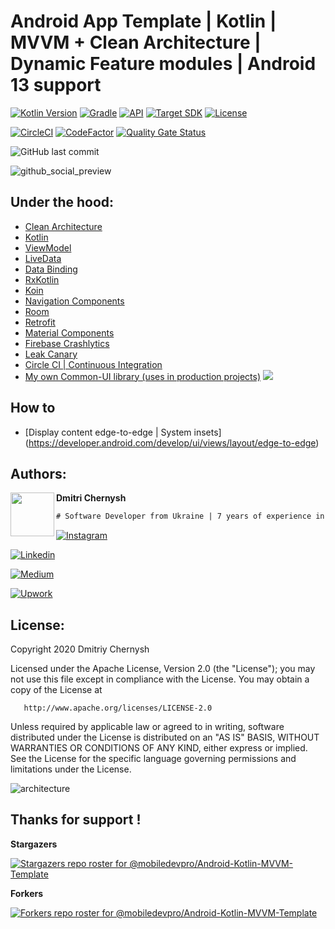 # Android App Template | Kotlin | MVVM + Clean Architecture | Dynamic Feature modules | Android 13 support

[![Kotlin Version](https://img.shields.io/badge/kotlin-1.6.10-blue.svg?style=for-the-badge)](http://kotlinlang.org/)
[![Gradle](https://img.shields.io/badge/gradle-7.5.1-blue.svg?style=for-the-badge)](https://lv.binarybabel.org/catalog/gradle/latest)
[![API](https://img.shields.io/badge/API-23%2B-blue.svg?style=for-the-badge)](https://android-arsenal.com/api?level=23)
[![Target SDK](https://img.shields.io/badge/Target%20SDK-33-blue.svg?style=for-the-badge)](https://developer.android.com/about/versions/13)
[![License](https://img.shields.io/badge/license-Apache%202.0-blue.svg?style=for-the-badge)](http://www.apache.org/licenses/LICENSE-2.0)

[![CircleCI](https://circleci.com/gh/mobiledevpro/Android-Kotlin-MVVM-Template.svg?style=shield)](https://circleci.com/gh/mobiledevpro/Android-Kotlin-MVVM-Template
)
[![CodeFactor](https://www.codefactor.io/repository/github/mobiledevpro/android-kotlin-mvvm-template/badge)](https://www.codefactor.io/repository/github/mobiledevpro/android-kotlin-mvvm-template)
[![Quality Gate Status](https://sonarcloud.io/api/project_badges/measure?project=mobiledevpro_Android-Kotlin-MVVM-Template&metric=alert_status)](https://sonarcloud.io/dashboard?id=mobiledevpro_Android-Kotlin-MVVM-Template)

![GitHub last commit](https://img.shields.io/github/last-commit/mobiledevpro/Android-Kotlin-MVVM-Template?color=red&style=for-the-badge)

![github_social_preview](github_social_preview.png)


## Under the hood:
* [Clean Architecture](https://user-images.githubusercontent.com/5750211/78999938-56aeff80-7b54-11ea-86bf-da4e52a5ccfe.png)
* [Kotlin](https://developer.android.com/kotlin)
* [ViewModel](https://developer.android.com/topic/libraries/architecture/viewmodel)
* [LiveData](https://developer.android.com/topic/libraries/architecture/livedata)
* [Data Binding](https://developer.android.com/topic/libraries/data-binding)
* [RxKotlin](https://github.com/ReactiveX/RxKotlin)
* [Koin](https://insert-koin.io/)
* [Navigation Components](https://developer.android.com/guide/navigation/)
* [Room](https://developer.android.com/topic/libraries/architecture/room)
* [Retrofit](https://square.github.io/retrofit/)
* [Material Components](https://github.com/material-components/material-components-android)
* [Firebase Crashlytics](https://firebase.google.com/docs/crashlytics)
* [Leak Canary](https://square.github.io/leakcanary/)
* [Circle CI | Continuous Integration](https://circleci.com/gh/mobile-dev-pro/AppTemplate)
* [My own Common-UI library (uses in production projects)](https://github.com/mobiledevpro/Android-Kotlin-MVVM-Template/tree/master/common-ui)  [![](https://jitpack.io/v/mobiledevpro/android-kotlin-mvvm-template.svg)](https://jitpack.io/#mobiledevpro/android-kotlin-mvvm-template)

## How to

* [Display content edge-to-edge | System insets] (https://developer.android.com/develop/ui/views/layout/edge-to-edge)

## Authors:

<a href="https://www.instagram.com/mobiledevpro/" target="_blank">
  <img src="https://s.gravatar.com/avatar/72c649d298a8f0f088fd0850e19b9147?s=400" width="70" align="left">
</a>

**Dmitri Chernysh**

```diff
# Software Developer from Ukraine | 7 years of experience in Android Development
```

[![Instagram](https://img.shields.io/badge/-instagram-E4405F?&logo=instagram&message=instagram&style=for-the-badge&logoColor=white&label=watch+stories+on)](https://www.instagram.com/mobiledevpro/)

[![Linkedin](https://img.shields.io/badge/-linkedin-0A66C2?logo=linkedin&style=for-the-badge&logoColor=white&label=follow+on)](https://www.linkedin.com/in/dmitriychernysh/)

[![Medium](https://img.shields.io/badge/-medium-212121?logo=medium&style=for-the-badge&logoColor=white&label=read+on)](https://medium.com/@mobiledevpro)

[![Upwork](https://img.shields.io/badge/-upwork-brightgreen?logo=upwork&message=Upwork&label=hire+me+on&style=for-the-badge&logoColor=white)](https://www.upwork.com/freelancers/~01fb21586ed544f07b)

## License:

Copyright 2020 Dmitriy Chernysh

Licensed under the Apache License, Version 2.0 (the "License");
you may not use this file except in compliance with the License.
You may obtain a copy of the License at

       http://www.apache.org/licenses/LICENSE-2.0

   Unless required by applicable law or agreed to in writing, software
   distributed under the License is distributed on an "AS IS" BASIS,
   WITHOUT WARRANTIES OR CONDITIONS OF ANY KIND, either express or implied.
   See the License for the specific language governing permissions and
   limitations under the License.


![architecture](https://user-images.githubusercontent.com/5750211/78999938-56aeff80-7b54-11ea-86bf-da4e52a5ccfe.png)

## Thanks for support !

**Stargazers**

[![Stargazers repo roster for @mobiledevpro/Android-Kotlin-MVVM-Template](https://reporoster.com/stars/dark/mobiledevpro/Android-Kotlin-MVVM-Template)](https://github.com/mobiledevpro/Android-Kotlin-MVVM-Template/stargazers)

**Forkers**

[![Forkers repo roster for @mobiledevpro/Android-Kotlin-MVVM-Template](https://reporoster.com/forks/dark/mobiledevpro/Android-Kotlin-MVVM-Template)](https://github.com/mobiledevpro/Android-Kotlin-MVVM-Template/network/members)

